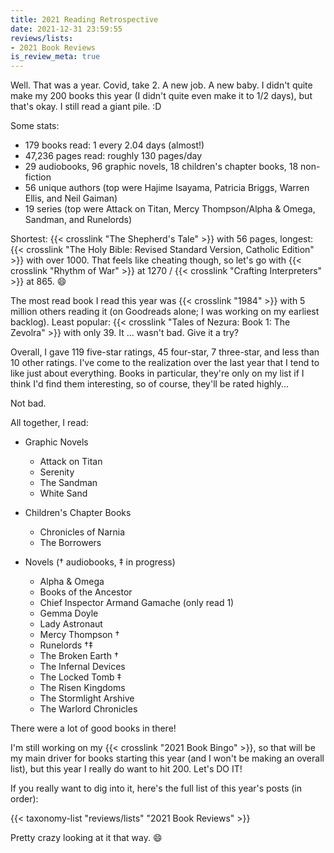 ```yaml
---
title: 2021 Reading Retrospective
date: 2021-12-31 23:59:55
reviews/lists:
- 2021 Book Reviews
is_review_meta: true
---
```

Well. That was a year. Covid, take 2. A new job. A new baby. I didn't quite make my 200 books this year (I didn't quite even make it to 1/2 days), but that's okay. I still read a giant pile. :D

Some stats:

* 179 books read: 1 every 2.04 days (almost!)
* 47,236 pages read: roughly 130 pages/day
* 29 audiobooks, 96 graphic novels, 18 children's chapter books, 18 non-fiction
* 56 unique authors (top were Hajime Isayama, Patricia Briggs, Warren Ellis, and Neil Gaiman)
* 19 series (top were Attack on Titan, Mercy Thompson/Alpha & Omega, Sandman, and Runelords)

Shortest: {{< crosslink "The Shepherd's Tale" >}} with 56 pages, longest: {{< crosslink "The Holy Bible: Revised Standard Version, Catholic Edition" >}} with over 1000. That feels like cheating though, so let's go with {{< crosslink "Rhythm of War" >}} at 1270 / {{< crosslink "Crafting Interpreters" >}} at 865. :smile: 

The most read book I read this year was {{< crosslink "1984" >}} with 5 million others reading it (on Goodreads alone; I was working on my earliest backlog). Least popular: {{< crosslink "Tales of Nezura: Book 1: The Zevolra" >}} with only 39. It ... wasn't bad. Give it a try?

Overall, I gave 119 five-star ratings, 45 four-star, 7 three-star, and less than 10 other ratings. I've come to the realization over the last year that I tend to like just about everything. Books in particular, they're only on my list if I think I'd find them interesting, so of course, they'll be rated highly... 

Not bad.

<!--more-->

All together, I read:

* Graphic Novels
    * Attack on Titan
    * Serenity
    * The Sandman
    * White Sand

* Children's Chapter Books
    * Chronicles of Narnia
    * The Borrowers

* Novels († audiobooks, ‡ in progress)
    * Alpha & Omega
    * Books of the Ancestor
    * Chief Inspector Armand Gamache (only read 1)
    * Gemma Doyle
    * Lady Astronaut
    * Mercy Thompson †
    * Runelords †‡
    * The Broken Earth †
    * The Infernal Devices
    * The Locked Tomb ‡
    * The Risen Kingdoms
    * The Stormlight Arshive
    * The Warlord Chronicles

There were a lot of good books in there!

I'm still working on my {{< crosslink "2021 Book Bingo" >}}, so that will be my main driver for books starting this year (and I won't be making an overall list), but this year I really do want to hit 200. Let's DO IT!

If you really want to dig into it, here's the full list of this year's posts (in order):

{{< taxonomy-list "reviews/lists" "2021 Book Reviews" >}}

Pretty crazy looking at it that way. :smile:


